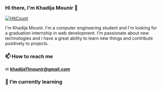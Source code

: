 ### Hi there, I'm Khadija Mounir 👋


[![HitCount](http://hits.dwyl.com/k11mounir/k11mounir.svg)](http://hits.dwyl.com/k11mounir/k11mounir)

I'm Khadija Mounir. I'm a computer engineering student and I'm looking for a graduation internship in web development.
I'm passionate about new technologies and i have a great ability to learn new things and contribute positively to projects.

### 📫 How to reach me
 ✉ **khadija11mounir@gmail.com**
 

### 🌱 I’m currently learning

<!-- - 🌱 I’m currently learning ...
- 👯 I’m looking to collaborate on ...
- 🤔 I’m looking for help with ...
- 💬 Ask me about ...
- 📫 How to reach me: ...
- 😄 Pronouns: ...
- ⚡ Fun fact: ... -->
